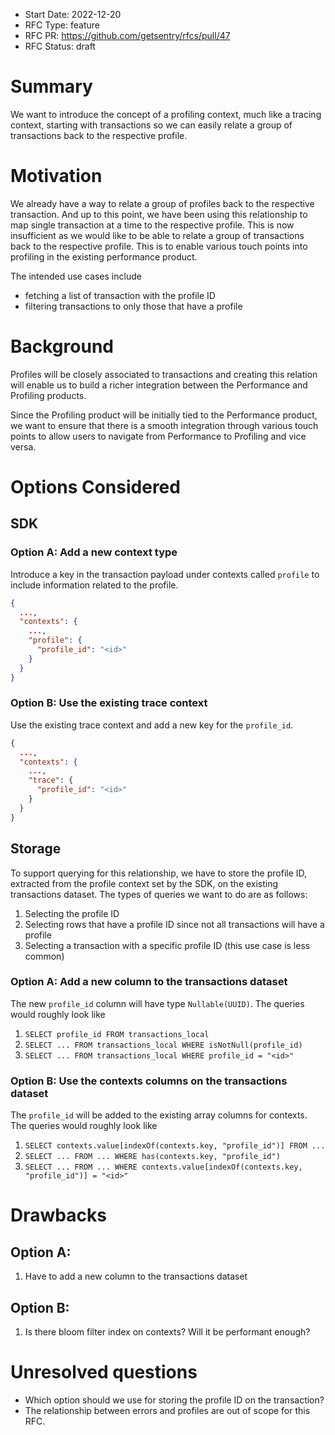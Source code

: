 - Start Date: 2022-12-20
- RFC Type: feature
- RFC PR: https://github.com/getsentry/rfcs/pull/47
- RFC Status: draft

# Summary

We want to introduce the concept of a profiling context, much like a tracing context, starting with
transactions so we can easily relate a group of transactions back to the respective profile.

# Motivation

We already have a way to relate a group of profiles back to the respective transaction. And up to
this point, we have been using this relationship to map single transaction at a time to the
respective profile. This is now insufficient as we would like to be able to relate a group of
transactions back to the respective profile. This is to enable various touch points into profiling
in the existing performance product.

The intended use cases include

- fetching a list of transaction with the profile ID
- filtering transactions to only those that have a profile

# Background

Profiles will be closely associated to transactions and creating this relation will enable us to
build a richer integration between the Performance and Profiling products.

Since the Profiling product will be initially tied to the Performance product, we want to ensure
that there is a smooth integration through various touch points to allow users to navigate from
Performance to Profiling and vice versa.

# Options Considered

## SDK

### Option A: Add a new context type

Introduce a key in the transaction payload under contexts called `profile` to include information
related to the profile.

```json
{
  ...,
  "contexts": {
    ...,
    "profile": {
      "profile_id": "<id>"
    }
  }
}
```

### Option B: Use the existing trace context

Use the existing trace context and add a new key for the `profile_id`.

```json
{
  ...,
  "contexts": {
    ...,
    "trace": {
      "profile_id": "<id>"
    }
  }
}
```

## Storage

To support querying for this relationship, we have to store the profile ID, extracted from the
profile context set by the SDK, on the existing transactions dataset. The types of queries we want
to do are as follows:

1. Selecting the profile ID
2. Selecting rows that have a profile ID since not all transactions will have a profile
3. Selecting a transaction with a specific profile ID (this use case is less common)

### Option A: Add a new column to the transactions dataset

The new `profile_id` column will have type `Nullable(UUID)`. The queries would roughly look like

1. `SELECT profile_id FROM transactions_local`
2. `SELECT ... FROM transactions_local WHERE isNotNull(profile_id)`
3. `SELECT ... FROM transactions_local WHERE profile_id = "<id>"`

### Option B: Use the contexts columns on the transactions dataset

The `profile_id` will be added to the existing array columns for contexts. The queries would roughly
look like

1. `SELECT contexts.value[indexOf(contexts.key, "profile_id")] FROM ...`
2. `SELECT ... FROM ... WHERE has(contexts.key, "profile_id")`
3. `SELECT ... FROM ... WHERE contexts.value[indexOf(contexts.key, "profile_id")] = "<id>"`

# Drawbacks

## Option A:

1. Have to add a new column to the transactions dataset

## Option B:

1. Is there bloom filter index on contexts? Will it be performant enough?

# Unresolved questions

- Which option should we use for storing the profile ID on the transaction?
- The relationship between errors and profiles are out of scope for this RFC.

